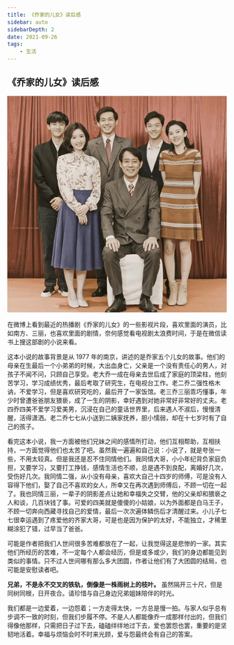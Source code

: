```yaml
---
title: 《乔家的儿女》读后感
sidebar: auto
sidebarDepth: 2
date: 2021-09-26
tags:
    - 生活
---
```


## 《乔家的儿女》读后感

![封面图](https://raw.githubusercontent.com/AprilTong/image/master/img/%E4%B9%94%E5%AE%B6%E7%9A%84%E5%84%BF%E5%A5%B3.jpg)

在微博上看到最近的热播剧《乔家的儿女》的一些影视片段，喜欢里面的演员，比如南方、三丽，也喜欢里面的剧情，奈何感觉看电视剧太浪费时间，于是在微信读书上搜这部剧的小说来看。

这本小说的故事背景是从 1977 年的南京，讲述的是乔家五个儿女的故事。他们的母亲在生最后一个小弟弟的时候，大出血身亡，父亲是一个没有责任心的男人，对孩子不闻不问，只顾自己享受。老大乔一成在母亲去世后成了家庭的顶梁柱，他刻苦学习，学习成绩优秀，最后考取了研究生，在电视台工作。老二乔二强性格木讷，不爱学习，但是喜欢研究吃的，最后开了一家饭馆。老三乔三丽乖巧懂事，年少时曾遭爸爸朋友猥亵，成了一生的阴影，幸好遇到对她非常好非常好的丈夫。老四乔四美不爱学习爱美男，沉浸在自己的童话世界里，后来遇人不淑后，慢慢清醒，活得潇洒。老二乔七七从小送到二姨家抚养，胆小懦弱，却在十七岁时有了自己的孩子。

看完这本小说，我一方面被他们兄妹之间的感情所打动，他们互相帮助，互相扶持，一方面觉得他们也太苦了吧。虽然我一遍遍和自己说：小说了，就是夸张一些，不用太较真。但是我还是忍不住同情他们。我同情大哥，小小年纪背负家庭负担，又要学习，又要打工挣钱，感情生活也不顺，总是遇不到良配，离婚好几次，受伤好几次。我同情二强，从小没有母亲，喜欢大自己十四岁的师傅，可是没有人容得下他们，娶了自己不喜欢的女人，所幸又在再次遇到师傅后，不顾一切在一起了。我也同情三丽，一辈子的阴影差点让她和幸福失之交臂，他的父亲却和猥亵之人和谈，几百块钱了事。可爱的四美就是傻傻的小姑娘，以为外面都是白马王子，不顾一切奔向西藏寻找自己的爱情，最后一次次遍体鳞伤后才清醒过来。小儿子七七很幸运遇到了疼爱他的齐家大哥，可是也是因为保护的太好，不能独立，才稀里糊涂犯了错，过早当了爸爸。

可能是作者把我们人世间很多苦难都放在了一起，让我觉得这是悲惨的一家。其实他们所经历的苦难，不一定每个人都会经历，但是或多或少，我们的身边都能见到类似的事情。只不过人世间哪有那么多大团圆，作者让他们有了大团圆的结局，也可能是安慰读者吧。

**兄弟，不是永不交叉的铁轨，倒像是一株雨树上的枝叶。**
虽然隔开三十尺，但是同树同根，日开夜合。请珍惜与自己身边兄弟姐妹陪伴的时光。

我们都是一边爱着，一边怨着；一方走得太快，一方总是慢一拍。与家人似乎总有步调不一致的时刻，但我们步履不停。不是人人都能像乔一成那样付出的，但我们得像他那样，只需把日子过下去，磕磕绊绊地过下去，爱也罢怨也罢，重要的是坚韧地活着。幸福与烦恼会时不时来光顾，爱与怨最终会有自己的答案。

